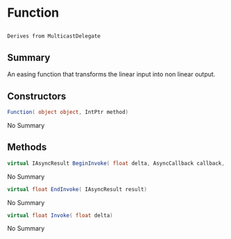# Function

## 
```c#
Derives from MulticastDelegate
```

## Summary

An easing function that transforms the linear input into non linear output.
## Constructors

```c#
Function( object object, IntPtr method) 
```
No Summary
## Methods

```c#
virtual IAsyncResult BeginInvoke( float delta, AsyncCallback callback, object object) 
```
No Summary
```c#
virtual float EndInvoke( IAsyncResult result) 
```
No Summary
```c#
virtual float Invoke( float delta) 
```
No Summary
